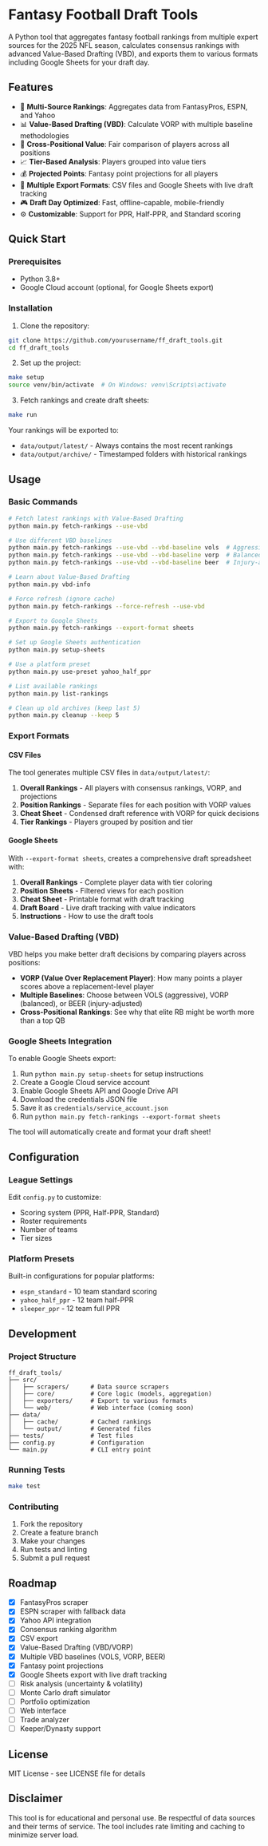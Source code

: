 # Fantasy Football Draft Tools

A Python tool that aggregates fantasy football rankings from multiple expert sources for the 2025 NFL season, calculates consensus rankings with advanced Value-Based Drafting (VBD), and exports them to various formats including Google Sheets for your draft day.

## Features

- 🏈 **Multi-Source Rankings**: Aggregates data from FantasyPros, ESPN, and Yahoo
- 📊 **Value-Based Drafting (VBD)**: Calculate VORP with multiple baseline methodologies
- 🎯 **Cross-Positional Value**: Fair comparison of players across all positions
- 📈 **Tier-Based Analysis**: Players grouped into value tiers
- 💰 **Projected Points**: Fantasy point projections for all players
- 📑 **Multiple Export Formats**: CSV files and Google Sheets with live draft tracking
- 🎮 **Draft Day Optimized**: Fast, offline-capable, mobile-friendly
- ⚙️ **Customizable**: Support for PPR, Half-PPR, and Standard scoring

## Quick Start

### Prerequisites

- Python 3.8+
- Google Cloud account (optional, for Google Sheets export)

### Installation

1. Clone the repository:
```bash
git clone https://github.com/yourusername/ff_draft_tools.git
cd ff_draft_tools
```

2. Set up the project:
```bash
make setup
source venv/bin/activate  # On Windows: venv\Scripts\activate
```

3. Fetch rankings and create draft sheets:
```bash
make run
```

Your rankings will be exported to:
- `data/output/latest/` - Always contains the most recent rankings
- `data/output/archive/` - Timestamped folders with historical rankings

## Usage

### Basic Commands

```bash
# Fetch latest rankings with Value-Based Drafting
python main.py fetch-rankings --use-vbd

# Use different VBD baselines
python main.py fetch-rankings --use-vbd --vbd-baseline vols  # Aggressive approach
python main.py fetch-rankings --use-vbd --vbd-baseline vorp  # Balanced (default)
python main.py fetch-rankings --use-vbd --vbd-baseline beer  # Injury-adjusted

# Learn about Value-Based Drafting
python main.py vbd-info

# Force refresh (ignore cache)
python main.py fetch-rankings --force-refresh --use-vbd

# Export to Google Sheets
python main.py fetch-rankings --export-format sheets

# Set up Google Sheets authentication
python main.py setup-sheets

# Use a platform preset
python main.py use-preset yahoo_half_ppr

# List available rankings
python main.py list-rankings

# Clean up old archives (keep last 5)
python main.py cleanup --keep 5
```

### Export Formats

#### CSV Files
The tool generates multiple CSV files in `data/output/latest/`:

1. **Overall Rankings** - All players with consensus rankings, VORP, and projections
2. **Position Rankings** - Separate files for each position with VORP values
3. **Cheat Sheet** - Condensed draft reference with VORP for quick decisions
4. **Tier Rankings** - Players grouped by position and tier

#### Google Sheets
With `--export-format sheets`, creates a comprehensive draft spreadsheet with:

1. **Overall Rankings** - Complete player data with tier coloring
2. **Position Sheets** - Filtered views for each position
3. **Cheat Sheet** - Printable format with draft tracking
4. **Draft Board** - Live draft tracking with value indicators
5. **Instructions** - How to use the draft tools

### Value-Based Drafting (VBD)

VBD helps you make better draft decisions by comparing players across positions:

- **VORP (Value Over Replacement Player)**: How many points a player scores above a replacement-level player
- **Multiple Baselines**: Choose between VOLS (aggressive), VORP (balanced), or BEER (injury-adjusted)
- **Cross-Positional Rankings**: See why that elite RB might be worth more than a top QB

### Google Sheets Integration

To enable Google Sheets export:

1. Run `python main.py setup-sheets` for setup instructions
2. Create a Google Cloud service account
3. Enable Google Sheets API and Google Drive API
4. Download the credentials JSON file
5. Save it as `credentials/service_account.json`
6. Run `python main.py fetch-rankings --export-format sheets`

The tool will automatically create and format your draft sheet!

## Configuration

### League Settings

Edit `config.py` to customize:

- Scoring system (PPR, Half-PPR, Standard)
- Roster requirements
- Number of teams
- Tier sizes

### Platform Presets

Built-in configurations for popular platforms:

- `espn_standard` - 10 team standard scoring
- `yahoo_half_ppr` - 12 team half-PPR
- `sleeper_ppr` - 12 team full PPR

## Development

### Project Structure

```
ff_draft_tools/
├── src/
│   ├── scrapers/      # Data source scrapers
│   ├── core/          # Core logic (models, aggregation)
│   ├── exporters/     # Export to various formats
│   └── web/           # Web interface (coming soon)
├── data/
│   ├── cache/         # Cached rankings
│   └── output/        # Generated files
├── tests/             # Test files
├── config.py          # Configuration
└── main.py            # CLI entry point
```

### Running Tests

```bash
make test
```

### Contributing

1. Fork the repository
2. Create a feature branch
3. Make your changes
4. Run tests and linting
5. Submit a pull request

## Roadmap

- [x] FantasyPros scraper
- [x] ESPN scraper with fallback data
- [x] Yahoo API integration
- [x] Consensus ranking algorithm
- [x] CSV export
- [x] Value-Based Drafting (VBD/VORP)
- [x] Multiple VBD baselines (VOLS, VORP, BEER)
- [x] Fantasy point projections
- [x] Google Sheets export with live draft tracking
- [ ] Risk analysis (uncertainty & volatility)
- [ ] Monte Carlo draft simulator
- [ ] Portfolio optimization
- [ ] Web interface
- [ ] Trade analyzer
- [ ] Keeper/Dynasty support

## License

MIT License - see LICENSE file for details

## Disclaimer

This tool is for educational and personal use. Be respectful of data sources and their terms of service. The tool includes rate limiting and caching to minimize server load.